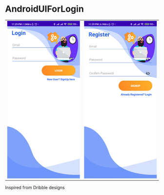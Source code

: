 # AndroidUIForLogin
<table>
   <tr>
     <td><kbd><img src="./screenshots/login.jpg"></kbd></td>
     <td><kbd><img src="./screenshots/signup.jpg"></kbd></td>
     <tr> 
     
</table>


Inspired from Dribble designs
